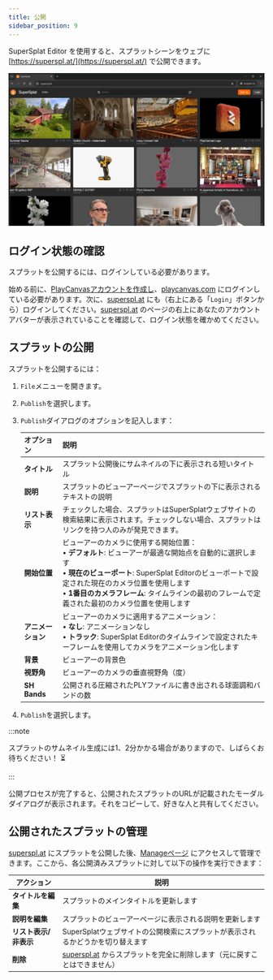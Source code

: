 ```yaml
---
title: 公開
sidebar_position: 9
---
```


SuperSplat Editor を使用すると、スプラットシーンをウェブに [https://superspl.at/](https://superspl.at/) で公開できます。

![SuperSplat Website](/img/user-manual/gaussian-splatting/editing/supersplat/supersplat-website.png)

## ログイン状態の確認

スプラットを公開するには、ログインしている必要があります。

始める前に、[PlayCanvasアカウントを作成し](/user-manual/account-management/user-accounts/account-creation)、[playcanvas.com](https://playcanvas.com) にログインしている必要があります。次に、[superspl.at](https://superspl.at) にも（右上にある「`Login`」ボタンから）ログインしてください。[superspl.at](https://superspl.at) のページの右上にあなたのアカウントアバターが表示されていることを確認して、ログイン状態を確かめてください。

## スプラットの公開

スプラットを公開するには：

1. `File`メニューを開きます。
2. `Publish`を選択します。
3. `Publish`ダイアログのオプションを記入します：

    | オプション | 説明 |
    |--------|-------------|
    | **タイトル** | スプラット公開後にサムネイルの下に表示される短いタイトル |
    | **説明** | スプラットのビューアーページでスプラットの下に表示されるテキストの説明 |
    | **リスト表示** | チェックした場合、スプラットはSuperSplatウェブサイトの検索結果に表示されます。チェックしない場合、スプラットはリンクを持つ人のみが発見できます。 |
    | **開始位置** | ビューアーのカメラに使用する開始位置：<br/>• **デフォルト**: ビューアーが最適な開始点を自動的に選択します<br/>• **現在のビューポート**: SuperSplat Editorのビューポートで設定された現在のカメラ位置を使用します<br/>• **1番目のカメラフレーム**: タイムラインの最初のフレームで定義された最初のカメラ位置を使用します |
    | **アニメーション** | ビューアーのカメラに適用するアニメーション：<br/>• **なし**: アニメーションなし<br/>• **トラック**: SuperSplat Editorのタイムラインで設定されたキーフレームを使用してカメラをアニメーション化します |
    | **背景** | ビューアーの背景色 |
    | **視野角** | ビューアーのカメラの垂直視野角（度） |
    | **SH Bands** | 公開される圧縮されたPLYファイルに書き出される球面調和バンドの数 |

4. `Publish`を選択します。

:::note

スプラットのサムネイル生成には1、2分かかる場合がありますので、しばらくお待ちください！ ⏳

:::

公開プロセスが完了すると、公開されたスプラットのURLが記載されたモーダルダイアログが表示されます。それをコピーして、好きな人と共有してください。

## 公開されたスプラットの管理

[superspl.at](https://superspl.at) にスプラットを公開した後、[Manageページ](https://superspl.at/manage) にアクセスして管理できます。ここから、各公開済みスプラットに対して以下の操作を実行できます：

| アクション | 説明 |
|--------|-------------|
| **タイトルを編集** | スプラットのメインタイトルを更新します |
| **説明を編集** | スプラットのビューアーページに表示される説明を更新します |
| **リスト表示/非表示** | SuperSplatウェブサイトの公開検索にスプラットが表示されるかどうかを切り替えます |
| **削除** | [superspl.at](https://superspl.at) からスプラットを完全に削除します（元に戻すことはできません） |

